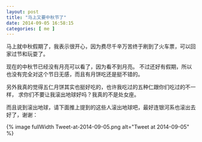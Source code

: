 ```yaml
---
layout: post
title: "马上又要中秋节了"
date: 2014-09-05 16:58:15
categories: [ me ]
---
```


马上就中秋假期了，我表示很开心，因为费尽千辛万苦终于刷到了火车票，可以回家过节和玩耍了。

<!-- more -->

现在的中秋节已经没有月亮可以看了，因为看不到月亮。
不过还好有假期，所以也没有完全对这个节日无感，而且有月饼吃还是挺不错的。

另外我真的觉得五仁月饼其实也挺好吃的，也许我吃过的五种仁跟你们吃过的不一样，
求你们不要让我滚出地球好吗？我真的不是处女座。

而且说到滚出地球，请下面推上提到的这些人滚出地球吧，最好连银河系也滚出去好了，谢谢：

{% image fullWidth Tweet-at-2014-09-05.png alt="Tweet at 2014-09-05" %}
